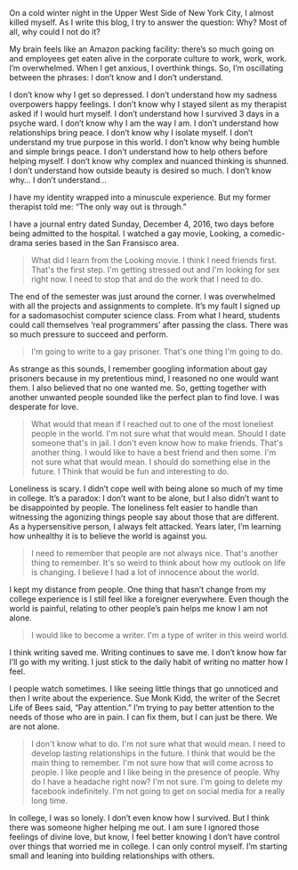 On a cold winter night in the Upper West Side of New York City, I almost killed myself. As I write this blog, I try to answer the question: Why? Most of all, why could I not do it? 

My brain feels like an Amazon packing facility: there’s so much going on and employees get eaten alive in the corporate culture to work, work, work. I’m overwhelmed. When I get anxious, I overthink things. So, I’m oscillating between the phrases: I don’t know and I don’t understand. 

I don’t know why I get so depressed.
I don’t understand how my sadness overpowers happy feelings.
I don’t know why I stayed silent as my therapist asked if I would hurt myself.
I don’t understand how I survived 3 days in a psyche ward. 
I don’t know why I am the way I am.
I don’t understand how relationships bring peace.
I don’t know why I isolate myself.
I don’t understand my true purpose in this world.
I don’t know why being humble and simple brings peace.
I don’t understand how to help others before helping myself.
I don’t know why complex and nuanced thinking is shunned.
I don’t understand how outside beauty is desired so much.
I don’t know why…
I don’t understand…

I have my identity wrapped into a minuscule experience. But my former therapist told me: “The only way out is through.”

I have a journal entry dated Sunday, December 4, 2016, two days before being admitted to the hospital. I watched a gay movie, Looking, a comedic-drama series based in the San Fransisco area. 

> What did I learn from the Looking movie. I think I need friends first. That's the first step. I'm getting stressed out and I'm looking for sex right now. I need to stop that and do the work that I need to do.

The end of the semester was just around the corner. I was overwhelmed with all the projects and assignments to complete. It’s my fault I signed up for a sadomasochist computer science class. From what I heard, students could call themselves ‘real programmers’ after passing the class. There was so much pressure to succeed and perform. 

> I'm going to write to a gay prisoner. That's one thing I'm going to do.

As strange as this sounds, I remember googling information about gay prisoners because in my pretentious mind, I reasoned no one would want them. I also believed that no one wanted me. So, getting together with another unwanted people sounded like the perfect plan to find love. I was desperate for love.

> What would that mean if I reached out to one of the most loneliest people in the world. I'm not sure what that would mean. Should I date someone that's in jail. I don't even know how to make friends. That's another thing. I would like to have a best friend and then some. I'm not sure what that would mean. I should do something else in the future. I Think that would be fun and interesting to do.

Loneliness is scary. I didn’t cope well with being alone so much of my time in college. It’s a paradox: I don’t want to be alone, but I also didn’t want to be disappointed by people. The loneliness felt easier to handle than witnessing the agonizing things people say about those that are different. As a hypersensitive person, I always felt attacked. Years later, I’m learning how unhealthy it is to believe the world is against you. 

> I need to remember that people are not always nice. That's another thing to remember. It's so weird to think about how my outlook on life is changing. I believe I had a lot of innocence about the world. 

I kept my distance from people. One thing that hasn’t change from my college experience is I still feel like a foreigner everywhere. Even though the world is painful, relating to other people’s pain helps me know I am not alone. 

> I would like to become a writer. I'm a type of writer in this weird world. 

I think writing saved me. Writing continues to save me. I don’t know how far I’ll go with my writing. I just stick to the daily habit of writing no matter how I feel.

I people watch sometimes. I like seeing little things that go unnoticed and then I write about the experience. Sue Monk Kidd, the writer of the Secret Life of Bees said, “Pay attention.” I’m trying to pay better attention to the needs of those who are in pain. I can fix them, but I can just be there. We are not alone.

>  I don't know what to do. I'm not sure what that would mean. I need to develop lasting relationships in the future. I think that would be the main thing to remember. I'm not sure how that will come across to people. I like people and I like being in the presence of people. Why do I have a headache right now? I'm not sure. I'm going to delete my facebook indefinitely. I'm not going to get on social media for a really long time.

In college, I was so lonely. I don’t even know how I survived. But I think there was someone higher helping me out. I am sure I ignored those feelings of divine love, but know, I feel better knowing I don’t have control over things that worried me in college. I can only control myself. I’m starting small and leaning into building relationships with others. 
